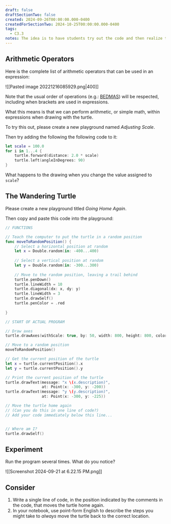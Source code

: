 ```yaml
---
draft: false
draftSectionTwo: false
created: 2024-09-26T00:00:00.000-0400
createdForSectionTwo: 2024-10-25T00:00:00.000-0400
tags:
  - C3.3
notes: The idea is to have students try out the code and then realize they can add a line of code that moves the turtle back to the origin by multiplying it's current x and y position by -1. Then we can share a playground with them that has a function that moves the turtle back to the origin, using a function (or develop that in class with them). See the Scratch Page for the link to the playground in question, and the code for the function.
---
```


## Arithmetic Operators

Here is the complete list of arithmetic operators that can be used in an expression:

![[Pasted image 20221216085929.png|400]]

Note that the usual order of operations (e.g.: [BEDMAS](https://www.mathnasium.ca/2023-03-order-of-operations-and-bedmas-explained)) will be respected, including when brackets are used in expressions.

What this means is that we can perform arithmetic, or simple math, within expressions when drawing with the turtle.

To try this out, please create a new playground named *Adjusting Scale*.

Then try adding the following the following code to it:

```swift
let scale = 100.0
for i in 1...4 {
    turtle.forward(distance: 2.0 * scale)
    turtle.left(angleInDegrees: 90)
}
```

What happens to the drawing when you change the value assigned to `scale`?

## The Wandering Turtle

Please create a new playground titled *Going Home Again*.

Then copy and paste this code into the playground:

```swift
// FUNCTIONS

// Teach the computer to put the turtle in a random position
func moveToRandomPosition() {
    // Select a horizontal position at random
    let x = Double.random(in: -400...400)
    
    // Select a vertical position at random
    let y = Double.random(in: -300...300)
    
    // Move to the random position, leaving a trail behind
    turtle.penDown()
    turtle.lineWidth = 10
    turtle.diagonal(dx: x, dy: y)
    turtle.lineWidth = 3
    turtle.drawSelf()
    turtle.penColor = .red
    
}

// START OF ACTUAL PROGRAM

// Draw axes
turtle.drawAxes(withScale: true, by: 50, width: 800, height: 800, color: .black)

// Move to a random position
moveToRandomPosition()

// Get the current position of the turtle
let x = turtle.currentPosition().x
let y = turtle.currentPosition().y

// Print the current position of the turtle
turtle.drawText(message: "x \(x.description)",
                at: Point(x: -300, y: -200))
turtle.drawText(message: "y \(y.description)",
                at: Point(x: -300, y: -225))

// Move the turtle home again
// (Can you do this in one line of code?)
// Add your code immediately below this line...


// Where am I?
turtle.drawSelf()
```

## Experiment

Run the program several times. What do you notice?

![[Screenshot 2024-09-21 at 6.22.15 PM.png]]

## Consider

1. Write a single line of code, in the position indicated by the comments in the code, that moves the turtle home again.
2. In your notebook, use point-form English to describe the steps you might take to *always* move the turtle back to the correct location.
